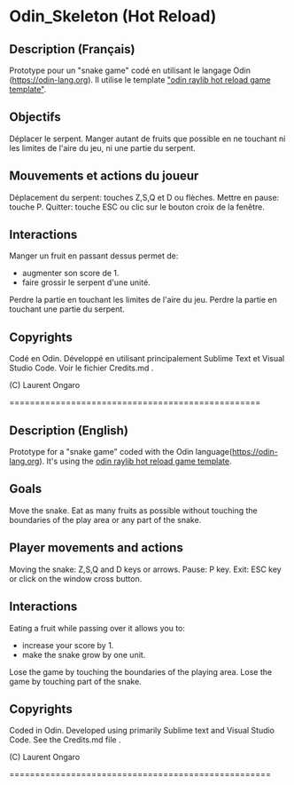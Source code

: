 # Odin_Skeleton (Hot Reload)

## Description (Français)

Prototype pour un "snake game" codé en utilisant le langage Odin (https://odin-lang.org).
Il utilise le template ["odin raylib hot reload game template"](https://github.com/karl-zylinski/odin-raylib-hot-reload-game-template).

## Objectifs

Déplacer le serpent.
Manger autant de fruits que possible en ne touchant ni les limites de l'aire du jeu, ni une partie du serpent.

## Mouvements et actions du joueur

Déplacement du serpent: touches Z,S,Q et D ou flèches.
Mettre en pause: touche P.
Quitter: touche ESC ou clic sur le bouton croix de la fenêtre.

## Interactions

Manger un fruit en passant dessus permet de:

- augmenter son score de 1.
- faire grossir le serpent d'une unité.

Perdre la partie en touchant les limites de l'aire du jeu.
Perdre la partie en touchant une partie du serpent.

## Copyrights

Codé en Odin.
Développé en utilisant principalement Sublime Text et Visual Studio Code.
Voir le fichier Credits.md .

(C) Laurent Ongaro

=================================================

## Description (English)

Prototype for a "snake game" coded with the Odin language(https://odin-lang.org).
It's using the [odin raylib hot reload game template](https://github.com/karl-zylinski/odin-raylib-hot-reload-game-template).

## Goals

Move the snake.
Eat as many fruits as possible without touching the boundaries of the play area or any part of the snake.

## Player movements and actions

Moving the snake: Z,S,Q and D keys or arrows.
Pause: P key.
Exit: ESC key or click on the window cross button.

## Interactions

Eating a fruit while passing over it allows you to:

- increase your score by 1.
- make the snake grow by one unit.

Lose the game by touching the boundaries of the playing area.
Lose the game by touching part of the snake.

## Copyrights

Coded in Odin.
Developed using primarily Sublime text and Visual Studio Code.
See the Credits.md file .

(C) Laurent Ongaro

===================================================
